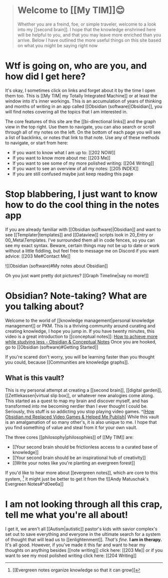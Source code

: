 > # **Welcome to [[My TIM]]😊**
> 
> Whether you are a freind, foe, or simple traveler, welcome to a look into my [[second brain]]. I hope that the knowledge enshrined here will be helpful to you, and that you may leave more enriched than you arrive. Below I have outlined the more useful things on this site based on what you might be saying right now

# Wtf is going on, who are you, and how did I get here?

It's okay, I sometimes click on links and forget about it by the time I open them too. This is [[My TIM| my Totally Integrated Machine]] or at least the window into it's inner workings. This is an accumulation of years of thinking and months of writing in an app called [[Obsidian (software)|Obsidian]], you will find notes covering all the topics that I am interested in.  

The core features of this site are the [[bi-directional links]] and the graph view in the top right. Use them to navigate, you can also search or scroll through all of my notes on the left. On the bottom of each page you will see a list of backlinks, or notes that link to that note. Use any of these methods to navigate, or start from here:

- If you want to know what I am up to: [[202 NOW]]
- If you want to know more about me: [[203 Me]]
- If you want to see some of my more polished writing: [[204 Writing]]
- If you want to see an overview of all my notes: [[205 INDEX]]
- If you are still confused maybe just keep reading this page

# Stop blabbering, I just want to know how to do the cool thing in the notes app

If you are already familiar with [[Obsidian (software)|Obsidian]] and want to see [[Templater|templates]] and [[Dataview]] scripts look in 20_Entry or 00_Meta\\Templates. I've surrounded them all in code fences, so you can see my exact syntax. Beware, certain things may not be up to date or work without a little fiddling, but feel free to message me on Discord if you want advice: [[203 Me#Contact Me]]


![[Obsidian (software)#My notes about Obsidian]]

Oh you just want pretty dot pictures? [[Graph Timeline|say no more!]]

# Obsidian? Note-taking? What are you talking about?

Welcome to the world of [[knowledge management|personal knowledge management]] or PKM. This is a thriving community around curating and creating knowledge, I hope you jump in. 
If you have twenty minutes, this video is a great introduction to [[conceptual notes]]: [How to achieve more while studying less - Obsidian & Conceptual Notes](https://www.youtube.com/watch?v=MYJsGksojms) Once you are hooked, go to [[Obsidian (software)#Getting Started]]

If you're scared don't worry, you will be learning faster than you thought you could, because [[Communities are knowledge graphs]]. 

## What is this vault?
This is my personal attempt at creating a [[second brain]], [[digital garden]], [[Zettlekassen|virtual slip box]], or whatever new analogies come along. This started as a quest to map my brain and discover myself, and has transformed into me becoming nerdier than I ever thought I could be. Seriously, this stuff is so addicting you stop playing video games.
^[[How Obsidian.md Replaced Video Games & Helped Me Publish](https://eleanorkonik.com/obsidian-replaced-games-now-prolific/)]
While this vault is an amalgamation of so many other's, it is also unique to me. I hope that you find something of value and steal from it for your own vault.

The three cores [[philosophy|philosophies]] of [[My TIM]] are:

- [[Your second brain should be frictionless access to a curated base of knowledge]]
- [[Your second brain should be an inspirational hub of creativity]]
- [[Write your notes like you're planting an evergreen forest]]

[^1]: [[Nodes in the second brain are an abstraction of our first brain]] 

If you'd like to hear more about [[evergreen notes]], which are core to this system, [^2] it might just be better to get it from the ![[Andy Matuschak's Evergreen Notes#^d0ee6a]]

[^2]: [[Evergreen notes organize knowledge so that it can grow]]

# I am not looking through all this crap, tell me what you're all about!

I get it, we aren't all [[Autism|autistic]] pastor's kids with savior complex's set out to save everything and everyone in the ultimate search for a system of thought that will lead us to [[enlightenment]]. *That's fine.* **I am in therapy.** It's all good. However, if you've made it this far and want to hear my thoughts on anything besides [[note writing]] click here: [[203 Me]] or if you want to see my most polished writing click here: [[204 Writing]]

